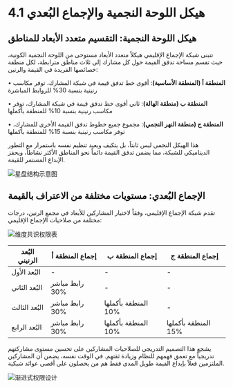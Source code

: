 # 4.1 هيكل اللوحة النجمية والإجماع البُعدي

## هيكل اللوحة النجمية: التقسيم متعدد الأبعاد للمناطق

تتبنى شبكة الإجماع الإقليمي هيكلاً متعدد الأبعاد مستوحى من اللوحة النجمية الكونية، حيث تقسم مساحة تدفق القيمة حول كل مشارك إلى ثلاث مناطق مترابطة، لكل منطقة خصائصها الفريدة في القيمة والرنين:

• **المنطقة أ (المنطقة الأساسية)**: أقوى خط تدفق قيمة في شبكة المشارك، توفر مكاسب رنينية بنسبة 30% للروابط المباشرة

• **المنطقة ب (منطقة الهالة)**: ثاني أقوى خط تدفق قيمة في شبكة المشارك، توفر مكاسب رنينية بنسبة 10% للمنطقة بأكملها

• **المنطقة ج (منطقة النهر النجمي)**: مجموع جميع خطوط تدفق القيمة الأخرى للمشارك، توفر مكاسب رنينية بنسبة 15% للمنطقة بأكملها

هذا الهيكل النجمي ليس ثابتاً، بل يتكيف ويعيد تنظيم نفسه باستمرار مع التطور الديناميكي للشبكة، مما يضمن تدفق القيمة دائماً نحو المناطق الأكثر نشاطاً، ويحفز الإبداع المستمر للقيمة.

![星盘结构示意图](/images/图5.svg)

## الإجماع البُعدي: مستويات مختلفة من الاعتراف بالقيمة

تقدم شبكة الإجماع الإقليمي، وفقاً لاختيار المشاركين للأبعاد في مجمع الرنين، درجات مختلفة من صلاحيات الإجماع الإقليمي:

![维度共识权限表](/images/图6.svg)

| البُعد الرنيني | إجماع المنطقة أ | إجماع المنطقة ب | إجماع المنطقة ج |
|---------|---------|---------|---------|
| البُعد الأول | - | - | - |
| البُعد الثاني | رابط مباشر 30% | - | - |
| البُعد الثالث | رابط مباشر 30% | المنطقة بأكملها 10% | - |
| البُعد الرابع | رابط مباشر 30% | المنطقة بأكملها 10% | المنطقة بأكملها 15% |

يشجع هذا التصميم التدريجي للصلاحيات المشاركين على تحسين مستوى مشاركتهم تدريجياً مع تعمق فهمهم للنظام وزيادة ثقتهم. في الوقت نفسه، يضمن أن المشاركين الملتزمين فعلاً بإبداع القيمة طويل المدى فقط هم من يحصلون على أقصى عوائد شبكية.

![渐进式权限设计](/images/图7.svg)